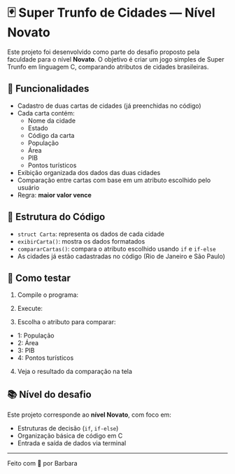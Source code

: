 # 🃏 Super Trunfo de Cidades — Nível Novato

Este projeto foi desenvolvido como parte do desafio proposto pela faculdade para o nível **Novato**. O objetivo é criar um jogo simples de Super Trunfo em linguagem C, comparando atributos de cidades brasileiras.

## 🚀 Funcionalidades

- Cadastro de duas cartas de cidades (já preenchidas no código)
- Cada carta contém:
  - Nome da cidade
  - Estado
  - Código da carta
  - População
  - Área
  - PIB
  - Pontos turísticos
- Exibição organizada dos dados das duas cidades
- Comparação entre cartas com base em um atributo escolhido pelo usuário
- Regra: **maior valor vence**

## 🧠 Estrutura do Código

- `struct Carta`: representa os dados de cada cidade
- `exibirCarta()`: mostra os dados formatados
- `compararCartas()`: compara o atributo escolhido usando `if` e `if-else`
- As cidades já estão cadastradas no código (Rio de Janeiro e São Paulo)

## 🧪 Como testar

1. Compile o programa:

2. Execute:

3. Escolha o atributo para comparar:
- 1: População
- 2: Área
- 3: PIB
- 4: Pontos turísticos

4. Veja o resultado da comparação na tela

## 📚 Nível do desafio

Este projeto corresponde ao **nível Novato**, com foco em:
- Estruturas de decisão (`if`, `if-else`)
- Organização básica de código em C
- Entrada e saída de dados via terminal

---

Feito com 💙 por Barbara